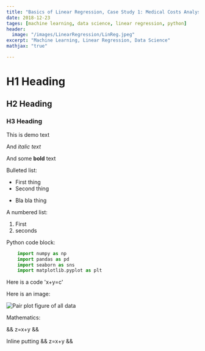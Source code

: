 ```yaml
---
title: "Basics of Linear Regression, Case Study 1: Medical Costs Analysis"
date: 2018-12-23
tages: [machine learning, data science, linear regression, python]
header:
  image: "/images/LinearRegression/LinReg.jpeg"
excerpt: "Machine Learning, Linear Regression, Data Science"
mathjax: "true"

---
```


# H1 Heading

## H2 Heading

### H3 Heading

This is demo text

And *italic text*

And some **bold** text

Bulleted list:

* First thing
* Second thing
- Bla bla thing

A numbered list:

1. First
2. seconds


Python code block:
```python
    import numpy as np
    import pandas as pd
    import seaborn as sns
    import matplotlib.pyplot as plt
```

Here is a code 'x+y=c'

Here is an image:

<img src="{{ site.url }}{{ site.baseurl }}/images/LinearRegression/PairPlot.png" alt="Pair plot figure of all data">

Mathematics:

&& z=x+y &&

Inline putting && z=x+y &&
